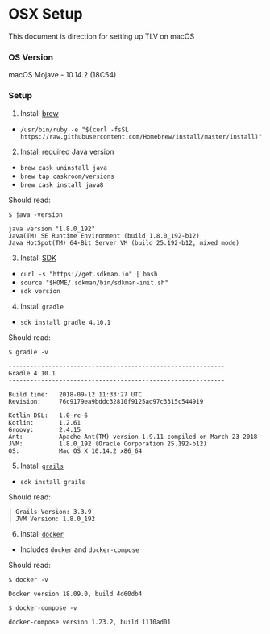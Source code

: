 # OSX Setup

This document is direction for setting up TLV on macOS

### OS Version
macOS Mojave - 10.14.2 (18C54)

### Setup

1. Install [brew](https://brew.sh/)
- `/usr/bin/ruby -e "$(curl -fsSL https://raw.githubusercontent.com/Homebrew/install/master/install)"`

2. Install required Java version
- `brew cask uninstall java`
- `brew tap caskroom/versions`
- `brew cask install java8`

Should read:
```
$ java -version

java version "1.8.0_192"
Java(TM) SE Runtime Environment (build 1.8.0_192-b12)
Java HotSpot(TM) 64-Bit Server VM (build 25.192-b12, mixed mode)
```

3. Install [SDK](https://sdkman.io/install)
- `curl -s "https://get.sdkman.io" | bash`
- `source "$HOME/.sdkman/bin/sdkman-init.sh"`
- `sdk version`

4. Install `gradle`
- `sdk install gradle 4.10.1`

Should read:
```
$ gradle -v

------------------------------------------------------------
Gradle 4.10.1
------------------------------------------------------------

Build time:   2018-09-12 11:33:27 UTC
Revision:     76c9179ea9bddc32810f9125ad97c3315c544919

Kotlin DSL:   1.0-rc-6
Kotlin:       1.2.61
Groovy:       2.4.15
Ant:          Apache Ant(TM) version 1.9.11 compiled on March 23 2018
JVM:          1.8.0_192 (Oracle Corporation 25.192-b12)
OS:           Mac OS X 10.14.2 x86_64
```

5. Install [`grails`](http://grails.org/download.html)
- `sdk install grails`

Should read:
```
| Grails Version: 3.3.9
| JVM Version: 1.8.0_192
```

6. Install [`docker`](https://docs.docker.com/docker-for-mac/install/)
- Includes `docker` and `docker-compose`

Should read:
```
$ docker -v

Docker version 18.09.0, build 4d60db4

$ docker-compose -v

docker-compose version 1.23.2, build 1110ad01
```
